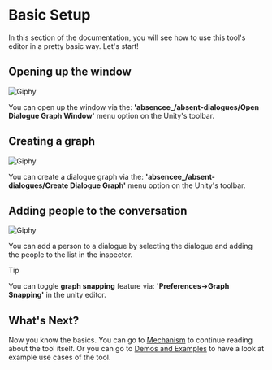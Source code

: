 # Basic Setup

In this section of the documentation, you will see how to use this tool's editor in a pretty basic way. Let's start!

## Opening up the window
![Giphy](https://media.giphy.com/media/iTEnCOlThoCPMKfbeD/giphy.gif)

You can open up the window via the: **'absencee_/absent-dialogues/Open Dialogue Graph Window'** menu option on the Unity's toolbar.


## Creating a graph
![Giphy](https://media.giphy.com/media/nA6X4OuHaBtddIaE7p/giphy.gif)

You can create a dialogue graph via the: **'absencee_/absent-dialogues/Create Dialogue Graph'** menu option on the Unity's toolbar.


## Adding people to the conversation
![Giphy](https://media.giphy.com/media/V3S5NK9HTbMNMhFAz9/giphy.gif)

You can add a person to a dialogue by selecting the dialogue and adding the people to the list in the inspector.

>[!TIP]
>You can toggle **graph snapping** feature via: **'Preferences->Graph Snapping'** in the unity editor.

## What's Next?

Now you know the basics. You can go to [Mechanism](https://b1lodhand.github.io/absent-dialogues/docs/getting-started/mechanism.html) to continue reading about the tool itself. Or you can go to [Demos and Examples](https://b1lodhand.github.io/absent-dialogues/docs/introduction/demos-and-examples.html) to have a look at example use cases of the tool.